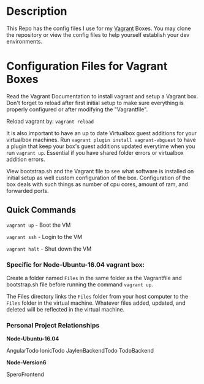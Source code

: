 # Description

This Repo has the config files I use for my [Vagrant](https://www.vagrantup.com/) Boxes.
You may clone the repository or view the config files to 
help yourself establish your dev environments.

# Configuration Files for Vagrant Boxes

Read the Vagrant Documentation to install vagrant 
and setup a Vagrant box. Don't forget to reload after
first initial setup to make sure everything is properly 
configured or after modifying the "Vagrantfile".

Reload vagrant by:
`vagrant reload`

It is also important to have an up to date Virtualbox guest additions for your
virtualbox machines. Run `vagrant plugin install vagrant-vbguest` to have a plugin
that keep your box's guest additions updated everytime when you run `vagrant up`.
Essential if you have shared folder errors or virtualbox addition errors.


View bootstrap.sh and the Vagrant file to see what software is installed on 
initial setup as well custom configuration of the box. Configuration of the 
box deals with such things as number of cpu cores, amount of ram, and 
forwarded ports.


## Quick Commands

`vagrant up` - Boot the VM

`vagrant ssh` - Login to the VM

`vagrant halt` - Shut down the VM

### Specific for Node-Ubuntu-16.04 vagrant box:

Create a folder named `Files` in the same folder as the Vagrantfile and bootstrap.sh file 
before running the command `vagrant up`.

The Files directory links the `Files` folder from your host computer to the `Files` folder 
in the virtual machine. Whatever files added, updated, and deleted will be reflected 
in the virtual machine.

### Personal Project Relationships

**Node-Ubuntu-16.04**

AngularTodo
IonicTodo
JaylenBackendTodo
TodoBackend

**Node-Version6**

SperoFrontend
